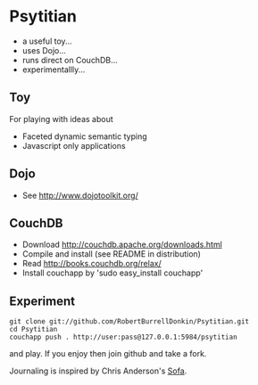 # Psytitian
 * a useful toy... 
 * uses Dojo...
 * runs direct on CouchDB...
 * experimentallly...

## Toy
For playing with ideas about
 * Faceted dynamic semantic typing
 * Javascript only applications

## Dojo
 * See http://www.dojotoolkit.org/

## CouchDB
 * Download http://couchdb.apache.org/downloads.html
 * Compile and install (see README in distribution)
 * Read http://books.couchdb.org/relax/
 * Install couchapp by 'sudo easy_install couchapp'

## Experiment

	git clone git://github.com/RobertBurrellDonkin/Psytitian.git
	cd Psytitian
	couchapp push . http://user:pass@127.0.0.1:5984/psytitian
	
and play. If you enjoy then join github and take a fork.

Journaling is inspired by Chris Anderson's [Sofa](http://github.com/jchris/sofa).